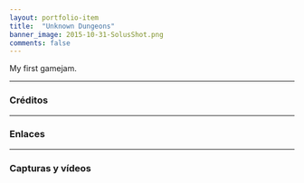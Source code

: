 ```yaml
---
layout: portfolio-item
title:  "Unknown Dungeons"
banner_image: 2015-10-31-SolusShot.png
comments: false
---
```


My first gamejam.

---

### Créditos

---

### Enlaces

---

### Capturas y vídeos